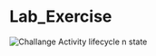 # Lab_Exercise


![Challange Activity lifecycle n state](https://user-images.githubusercontent.com/80693014/145615433-062dd447-fee2-49d0-9481-f23c7a6bf0db.gif)
